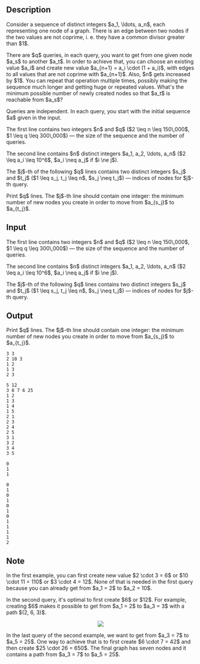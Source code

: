 ## Description

<div><p>Consider a sequence of distinct integers $a_1, \ldots, a_n$, each representing one node of a graph. There is an edge between two nodes if the two values are not coprime, i.&nbsp;e. they have a common divisor greater than $1$.</p><p>There are $q$ queries, in each query, you want to get from one given node $a_s$ to another $a_t$. In order to achieve that, you can choose an existing value $a_i$ and create new value $a_{n+1} = a_i \cdot (1 + a_i)$, with edges to all values that are not coprime with $a_{n+1}$. Also, $n$ gets increased by $1$. You can repeat that operation multiple times, possibly making the sequence much longer and getting huge or repeated values. What's the minimum possible number of newly created nodes so that $a_t$ is reachable from $a_s$?</p><p>Queries are independent. In each query, you start with the initial sequence $a$ given in the input.</p></div><div class="input-specification"><p>The first line contains two integers $n$ and $q$ ($2 \leq n \leq 150\,000$, $1 \leq q \leq 300\,000$)&nbsp;— the size of the sequence and the number of queries.</p><p>The second line contains $n$ <span class="tex-font-style-bf">distinct</span> integers $a_1, a_2, \ldots, a_n$ ($2 \leq a_i \leq 10^6$, $a_i \neq a_j$ if $i \ne j$).</p><p>The $j$-th of the following $q$ lines contains two distinct integers $s_j$ and $t_j$ ($1 \leq s_j, t_j \leq n$, $s_j \neq t_j$)&nbsp;— indices of nodes for $j$-th query.</p></div><div class="output-specification"><p>Print $q$ lines. The $j$-th line should contain one integer: the minimum number of new nodes you create in order to move from $a_{s_j}$ to $a_{t_j}$.</p></div>

## Input

<p>The first line contains two integers $n$ and $q$ ($2 \leq n \leq 150\,000$, $1 \leq q \leq 300\,000$)&nbsp;— the size of the sequence and the number of queries.</p><p>The second line contains $n$ <span class="tex-font-style-bf">distinct</span> integers $a_1, a_2, \ldots, a_n$ ($2 \leq a_i \leq 10^6$, $a_i \neq a_j$ if $i \ne j$).</p><p>The $j$-th of the following $q$ lines contains two distinct integers $s_j$ and $t_j$ ($1 \leq s_j, t_j \leq n$, $s_j \neq t_j$)&nbsp;— indices of nodes for $j$-th query.</p>

## Output

<p>Print $q$ lines. The $j$-th line should contain one integer: the minimum number of new nodes you create in order to move from $a_{s_j}$ to $a_{t_j}$.</p>





```input1
3 3
2 10 3
1 2
1 3
2 3
```




```input2
5 12
3 8 7 6 25
1 2
1 3
1 4
1 5
2 1
2 3
2 4
2 5
3 1
3 2
3 4
3 5
```




```output1
0
1
1
```




```output2
0
1
0
1
0
1
0
1
1
1
1
2
```



## Note

<p>In the first example, you can first create new value $2 \cdot 3 = 6$ or $10 \cdot 11 = 110$ or $3 \cdot 4 = 12$. None of that is needed in the first query because you can already get from $a_1 = 2$ to $a_2 = 10$.</p><p>In the second query, it's optimal to first create $6$ or $12$. For example, creating $6$ makes it possible to get from $a_1 = 2$ to $a_3 = 3$ with a path $(2, 6, 3)$.</p><center> <img class="tex-graphics" src="file://pjNiwgai.png" style="max-width: 100.0%;max-height: 100.0%;"> </center><p>In the last query of the second example, we want to get from $a_3 = 7$ to $a_5 = 25$. One way to achieve that is to first create $6 \cdot 7 = 42$ and then create $25 \cdot 26 = 650$. The final graph has seven nodes and it contains a path from $a_3 = 7$ to $a_5 = 25$.</p>
